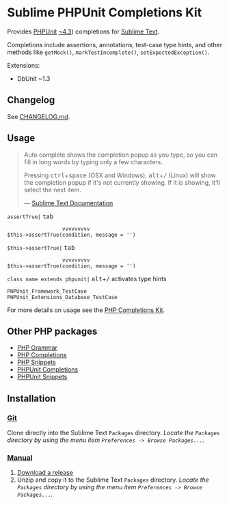 Sublime PHPUnit Completions Kit
===============================

Provides [PHPUnit](http://phpunit.de) [~4.3](http://semver.org)) completions for
[Sublime Text](http://www.sublimetext.com).

Completions include assertions, annotations, test-case type hints, and other
methods like `getMock()`, `markTestIncomplete()`, `setExpectedException()`.

Extensions:

- DbUnit ~1.3

Changelog
---------

See [CHANGELOG.md](CHANGELOG.md).

Usage
-----

> Auto complete shows the completion popup as you type, so you can fill in long
> words by typing only a few characters.
>
> Pressing <kbd>ctrl</kbd>+<kbd>space</kbd> (OSX and Windows),
> <kbd>alt</kbd>+<kbd>/</kbd> (Linux) will show the completion popup if it's not
> currently showing.  If it is showing, it'll select the next item.
>
> &mdash; [Sublime Text Documentation](http://www.sublimetext.com/docs/3/auto_complete.html)

`assertTrue|` <kbd>tab</kbd>

                      vvvvvvvvv
    $this->assertTrue(condition, message = '')

`$this->assertTrue|` <kbd>tab</kbd>

                      vvvvvvvvv
    $this->assertTrue(condition, message = '')

`class name extends phpunit|` <kbd>alt</kbd>+<kbd>/</kbd> activates type hints

    PHPUnit_Framework_TestCase
    PHPUnit_Extensions_Database_TestCase

For more details on usage see the [PHP Completions Kit](https://github.com/gerardroche/sublime-phpck).

Other PHP packages
------------------

* [PHP Grammar](https://github.com/gerardroche/sublime-php-grammar)
* [PHP Completions](https://github.com/gerardroche/sublime-phpck)
* [PHP Snippets](https://github.com/gerardroche/sublime-php-snippets)
* [PHPUnit Completions](https://github.com/gerardroche/sublime-phpunitck)
* [PHPUnit Snippets](https://github.com/gerardroche/sublime-phpunit-snippets)

Installation
------------

### [Git](http://git-scm.com)

Clone directly into the Sublime Text `Packages` directory.  *Locate the
`Packages` directory by using the menu item
`Preferences -> Browse Packages...`.*

### [Manual](http://www.sublimetext.com/docs/3/packages.html)

1. [Download a release](https://github.com/gerardroche/sublime-phpunitck/releases)
2. Unzip and copy it to the Sublime Text `Packages` directory.  *Locate the
`Packages` directory by using the menu item
`Preferences -> Browse Packages...`.*
